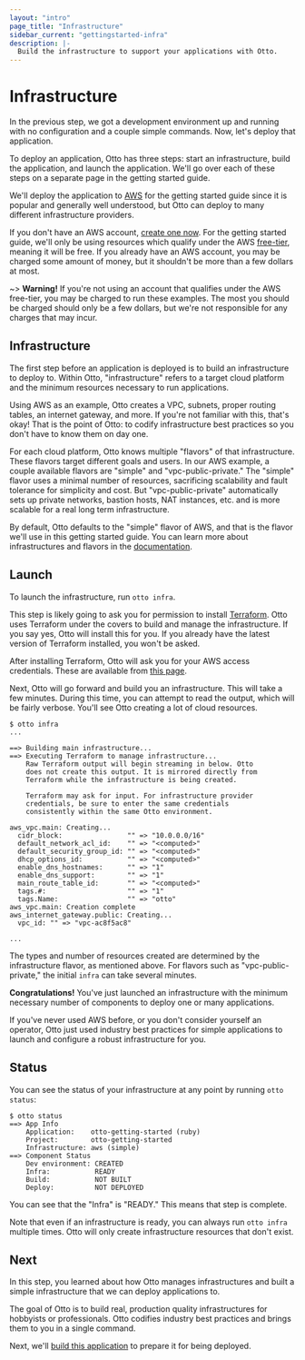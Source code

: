 ```yaml
---
layout: "intro"
page_title: "Infrastructure"
sidebar_current: "gettingstarted-infra"
description: |-
  Build the infrastructure to support your applications with Otto.
---
```


# Infrastructure

In the previous step, we got a development environment up and running with no
configuration and a couple simple commands. Now, let's deploy that application.

To deploy an application, Otto has three steps: start an infrastructure,
build the application, and launch the application. We'll go over each of
these steps on a separate page in the getting started guide.

We'll deploy the application to [AWS](https://aws.amazon.com) for
the getting started guide since it is popular and generally well understood, but
Otto can deploy to many different infrastructure providers.

If you don't have an AWS account, [create one now](https://aws.amazon.com/free/).
For the getting started guide, we'll only be using resources which qualify
under the AWS [free-tier](https://aws.amazon.com/free/), meaning it will be free.
If you already have an AWS account, you may be charged some amount of money,
but it shouldn't be more than a few dollars at most.

~> **Warning!** If you're not using an account that qualifies under the AWS
free-tier, you may be charged to run these examples. The most you should be
charged should only be a few dollars, but we're not responsible for any
charges that may incur.

## Infrastructure

The first step before an application is deployed is to build an
infrastructure to deploy to. Within Otto, "infrastructure" refers to
a target cloud platform and the minimum resources necessary to run
applications.

Using AWS as an example, Otto creates a VPC, subnets, proper routing tables,
an internet gateway, and more. If you're not familiar with this, that's okay!
That is the point of Otto: to codify infrastructure best practices so
you don't have to know them on day one.

For each cloud platform, Otto knows multiple "flavors" of that
infrastructure. These flavors target different goals and users. In our AWS
example, a couple available flavors are "simple" and "vpc-public-private."
The "simple" flavor uses a minimal number of resources, sacrificing
scalability and fault tolerance for simplicity and cost. But
"vpc-public-private" automatically sets up private networks, bastion
hosts, NAT instances, etc. and is more scalable for a real long term
infrastructure.

By default, Otto defaults to the "simple" flavor of AWS, and that is the
flavor we'll use in this getting started guide. You can learn more about
infrastructures and flavors in the [documentation](/docs).

## Launch

To launch the infrastructure, run `otto infra`.

This step is likely going to ask you for permission to install
[Terraform](https://www.terraform.io). Otto uses Terraform under the covers
to build and manage the infrastructure. If you say yes, Otto will install
this for you. If you already have the latest version of Terraform installed,
you won't be asked.

After installing Terraform, Otto will ask you for your AWS access
credentials. These are available from
[this page](https://console.aws.amazon.com/iam/home?#security_credential).

Next, Otto will go forward and build you an infrastructure. This will
take a few minutes. During this time, you can attempt to read the output,
which will be fairly verbose. You'll see Otto creating a lot of cloud
resources.

```
$ otto infra
...

==> Building main infrastructure...
==> Executing Terraform to manage infrastructure...
    Raw Terraform output will begin streaming in below. Otto
    does not create this output. It is mirrored directly from
    Terraform while the infrastructure is being created.

    Terraform may ask for input. For infrastructure provider
    credentials, be sure to enter the same credentials
    consistently within the same Otto environment.

aws_vpc.main: Creating...
  cidr_block:                "" => "10.0.0.0/16"
  default_network_acl_id:    "" => "<computed>"
  default_security_group_id: "" => "<computed>"
  dhcp_options_id:           "" => "<computed>"
  enable_dns_hostnames:      "" => "1"
  enable_dns_support:        "" => "1"
  main_route_table_id:       "" => "<computed>"
  tags.#:                    "" => "1"
  tags.Name:                 "" => "otto"
aws_vpc.main: Creation complete
aws_internet_gateway.public: Creating...
  vpc_id: "" => "vpc-ac8f5ac8"

...
```

The types and number of resources created are determined by the infrastructure
flavor, as mentioned above. For flavors such as "vpc-public-private," the
initial `infra` can take several minutes.

**Congratulations!** You've just launched an infrastructure with the
minimum necessary number of components to deploy one or many applications.

If you've never used AWS before, or you don't consider yourself an operator,
Otto just used industry best practices for simple applications to launch
and configure a robust infrastructure for you.

## Status

You can see the status of your infrastructure at any point by running
`otto status`:

```
$ otto status
==> App Info
    Application:    otto-getting-started (ruby)
    Project:        otto-getting-started
    Infrastructure: aws (simple)
==> Component Status
    Dev environment: CREATED
    Infra:           READY
    Build:           NOT BUILT
    Deploy:          NOT DEPLOYED
```

You can see that the "Infra" is "READY." This means that step is complete.

Note that even if an infrastructure is ready, you can always run `otto infra`
multiple times. Otto will only create infrastructure resources that don't exist.

## Next

In this step, you learned about how Otto manages infrastructures
and built a simple infrastructure that we can deploy applications to.

The goal of Otto is to build real, production quality infrastructures
for hobbyists or professionals. Otto codifies industry best practices
and brings them to you in a single command.

Next, we'll [build this application](/intro/getting-started/build.html)
to prepare it for being deployed.
